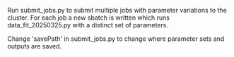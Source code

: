 Run submit_jobs.py to submit multiple jobs with parameter variations to the cluster. 
For each job a new sbatch is written which runs data_fit_20250325.py with a distinct set of parameters. 

Change 'savePath' in submit_jobs.py to change where parameter sets and outputs are saved.  
